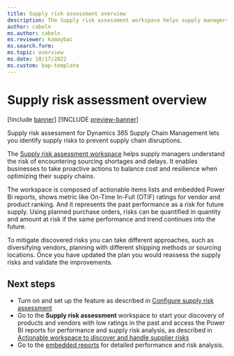 ```yaml
---
title: Supply risk assessment overview
description: The Supply risk assessment workspace helps supply managers understand the risk of encountering sourcing shortages and delays.
author: cabeln
ms.author: cabeln
ms.reviewer: kamaybac
ms.search.form: 
ms.topic: overview 
ms.date: 10/17/2022 
ms.custom: bap-template
---
```


# Supply risk assessment overview

[!include [banner](../includes/banner.md)]
[!INCLUDE [preview-banner](../includes/preview-banner.md)]

Supply risk assessment for Dynamics 365 Supply Chain Management lets you identify supply risks to prevent supply chain disruptions.

<!-- KFM: This topic is pretty short now. Consider fleshing out this overview with some business scenarios and business values (maybe taken from your existing PPTs or release plan article). Start with these before mentioning the workspace mechanics. Maybe also add a diagram and/or an intriguing screenshot (like your favorite Power BI report as an example.)  -->

The [Supply risk assessment workspace](supply-risk-assessment-workspace.md) helps supply managers understand the risk of encountering sourcing shortages and delays. It enables businesses to take proactive actions to balance cost and resilience when optimizing their supply chains.

The workspace is composed of actionable items lists and embedded Power Bi reports, shows metric like On-Time In-Full (OTIF) ratings for vendor and product ranking. And it represents the past performance as a risk for future supply. Using planned purchase orders, risks can be quantified in quantity and amount at risk if the same performance and trend continues into the future.

To mitigate discovered risks you can take different approaches, such as diversifying vendors, planning with different shipping methods or sourcing locations. Once you have updated the plan you would reassess the supply risks and validate the improvements.

## Next steps

- Turn on and set up the feature as described in [Configure supply risk assessment](supply-risk-assessment-configuration.md)
- Go to the **Supply risk assessment** workspace to start your discovery of products and vendors with low ratings in the past and access the Power BI reports for performance and supply risk analysis, as described in [Actionable workspace to discover and handle supplier risks](supply-risk-assessment-workspace.md)
- Go to the [embedded reports](supply-risk-assessment-reports.md) for detailed performance and risk analysis.
